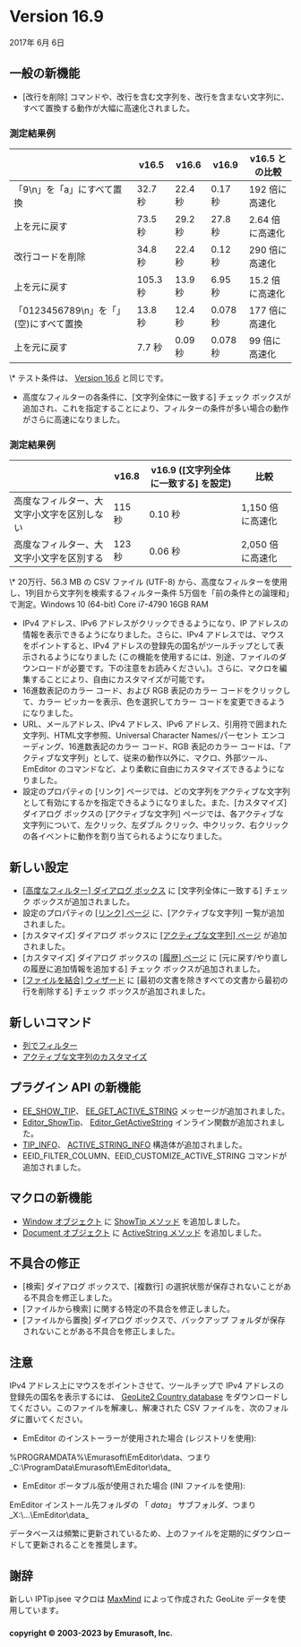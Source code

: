 # Version 16.9

2017年 6月 6日

## 一般の新機能

- \[改行を削除\] コマンドや、改行を含む文字列を、改行を含まない文字列に、すべて置換する動作が大幅に高速化されました。

### 測定結果例

|  | v16.5 | v16.6 | v16.9 | v16.5 との比較 |
| --- | --- | --- | --- | --- |
| 「9\\n」を「a」にすべて置換 | 32.7 秒 | 22.4 秒 | 0.17 秒 | 192 倍に高速化 |
| 上を元に戻す | 73.5 秒 | 29.2 秒 | 27.8 秒 | 2.64 倍に高速化 |
| 改行コードを削除 | 34.8 秒 | 22.4 秒 | 0.12 秒 | 290 倍に高速化 |
| 上を元に戻す | 105.3 秒 | 13.9 秒 | 6.95 秒 | 15.2 倍に高速化 |
| 「0123456789\\n」を「」(空)にすべて置換 | 13.8 秒 | 12.4 秒 | 0.078 秒 | 177 倍に高速化 |
| 上を元に戻す | 7.7 秒 | 0.09 秒 | 0.078 秒 | 99 倍に高速化 |

\\* テスト条件は、 [Version 16.6](v16_6) と同じです。

- 高度なフィルターの各条件に、\[文字列全体に一致する\] チェック ボックスが追加され、これを指定することにより、フィルターの条件が多い場合の動作がさらに高速になりました。

### 測定結果例

|  | v16.8 | v16.9 (\[文字列全体に一致する\] を設定) | 比較 |
| --- | --- | --- | --- |
| 高度なフィルター、大文字小文字を区別しない | 115 秒 | 0.10 秒 | 1,150 倍に高速化 |
| 高度なフィルター、大文字小文字を区別する | 123 秒 | 0.06 秒 | 2,050 倍に高速化 |

\\* 20万行、56.3 MB の CSV ファイル (UTF-8) から、高度なフィルターを使用し、1列目から文字列を検索するフィルター条件 5万個を「前の条件との論理和」で測定。Windows 10 (64-bit) Core i7-4790 16GB RAM

- IPv4 アドレス、IPv6 アドレスがクリックできるようになり、IP アドレスの情報を表示できるようになりました。さらに、IPv4 アドレスでは、マウスをポイントすると、IPv4 アドレスの登録先の国名がツールチップとして表示されるようになりました (この機能を使用するには、別途、ファイルのダウンロードが必要です。下の注意をお読みください。)。さらに、マクロを編集することにより、自由にカスタマイズが可能です。
- 16進数表記のカラー コード、および RGB 表記のカラー コードをクリックして、カラー ピッカーを表示、色を選択してカラー コードを変更できるようになりました。
- URL、メールアドレス、IPv4 アドレス、IPv6 アドレス、引用符で囲まれた文字列、HTML文字参照、Universal Character Names/パーセント エンコーディング、16進数表記のカラー コード、RGB 表記のカラー コードは、「アクティブな文字列」として、従来の動作以外に、マクロ、外部ツール、EmEditor のコマンドなど、より柔軟に自由にカスタマイズできるようになりました。
- 設定のプロパティの \[リンク\] ページでは、どの文字列をアクティブな文字列として有効にするかを指定できるようになりました。また、\[カスタマイズ\] ダイアログ ボックスの \[アクティブな文字列\] ページでは、各アクティブな文字列について、左クリック、左ダブル クリック、中クリック、右クリックの各イベントに動作を割り当てられるようになりました。

## 新しい設定

- [\[高度なフィルター\] ダイアログ ボックス](../dlg/advanced_filter/index) に \[文字列全体に一致する\] チェック ボックスが追加されました。
- 設定のプロパティの [\[リンク\] ページ](../dlg/properties/link/index) に、\[アクティブな文字列\] 一覧が追加されました。
- \[カスタマイズ\] ダイアログ ボックスに [\[アクティブな文字列\] ページ](../dlg/customize/active_string/index) が追加されました。
- \[カスタマイズ\] ダイアログ ボックスの [\[履歴\] ページ](../dlg/customize/history/index) に \[元に戻す/やり直しの履歴に追加情報を追加する\] チェック ボックスが追加されました。
- [\[ファイルを結合\] ウィザード](../dlg/combine_files/combine_wiz_dest) に \[最初の文書を除きすべての文書から最初の行を削除する\] チェック ボックスが追加されました。

## 新しいコマンド

- [列でフィルター](../cmd/edit/filter_column)
- [アクティブな文字列のカスタマイズ](../cmd/tools/customize_active_string)

## プラグイン API の新機能

- [EE\_SHOW\_TIP](../plugin/message/ee_show_tip)、 [EE\_GET\_ACTIVE\_STRING](../plugin/message/ee_get_active_string) メッセージが追加されました。
- [Editor\_ShowTip](../plugin/macro/editor_showtip)、 [Editor\_GetActiveString](../plugin/macro/editor_getactivestring) インライン関数が追加されました。
- [TIP\_INFO](../plugin/structure/tip_info)、 [ACTIVE\_STRING\_INFO](../plugin/structure/active_string_info) 構造体が追加されました。
- EEID\_FILTER\_COLUMN、EEID\_CUSTOMIZE\_ACTIVE\_STRING コマンドが追加されました。

## マクロの新機能

- [Window オブジェクト](../macro/window/index) に [ShowTip メソッド](../macro/window/show_tip) を追加しました。
- [Document オブジェクト](../macro/document/index) に [ActiveString メソッド](../macro/document/active_string) を追加しました。

## 不具合の修正

- \[検索\] ダイアログ ボックスで、\[複数行\] の選択状態が保存されないことがある不具合を修正しました。
- \[ファイルから検索\] に関する特定の不具合を修正しました。
- \[ファイルから置換\] ダイアログ ボックスで、バックアップ フォルダが保存されないことがある不具合を修正しました。

## 注意

IPv4 アドレス上にマウスをポイントさせて、ツールチップで IPv4 アドレスの登録先の国名を表示するには、 [GeoLite2 Country database](https://dev.maxmind.com/geoip/geoip2/geolite2/) をダウンロードしてください。このファイルを解凍し、解凍された CSV ファイルを、次のフォルダに置いてください。

- EmEditor のインストーラーが使用された場合 (レジストリを使用):

%PROGRAMDATA%\\Emurasoft\\EmEditor\\data、つまり_C:\\ProgramData\\Emurasoft\\EmEditor\\data_
- EmEditor ポータブル版が使用された場合 (INI ファイルを使用):

EmEditor インストール先フォルダの 「 _data_」 サブフォルダ、つまり_X:\\...\\EmEditor\\data_

データベースは頻繁に更新されているため、上のファイルを定期的にダウンロードして更新されることを推奨します。

## 謝辞

新しい IPTip.jsee マクロは [MaxMind](http://www.maxmind.com) によって作成された GeoLite データを使用しています。

### 

#### copyright © 2003-2023 by Emurasoft, Inc.
